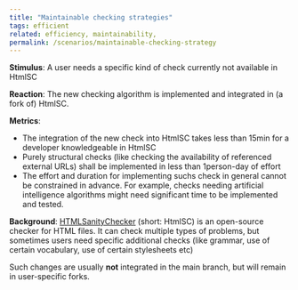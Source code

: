 ```yaml
---
title: "Maintainable checking strategies"
tags: efficient
related: efficiency, maintainability,
permalink: /scenarios/maintainable-checking-strategy
---
```


<div class="arc42-help" markdown="1">

**Stimulus**: A user needs a specific kind of check currently not available in HtmlSC

**Reaction**: The new checking algorithm is implemented and integrated in (a fork of) HtmlSC.

**Metrics**: 

* The integration of the new check into HtmlSC takes less than 15min for a developer knowledgeable in HtmlSC
* Purely structural checks (like checking the availability of referenced external URLs) shall be implemented in less than 1person-day of effort
* The effort and duration for implementing suchs check in general cannot be constrained in advance. For example, checks needing artificial intelligence algorithms might need significant time to be implemented and tested.

**Background**: [HTMLSanityChecker](https://github.com/aim42/htmlSanityCheck) (short: HtmlSC) is an open-source checker for HTML files.
It can check multiple types of problems, but sometimes users need specific additional checks (like grammar, use of certain vocabulary, use of certain stylesheets etc)

Such changes are usually **not** integrated in the main branch, but will remain in user-specific forks.

</div><br>




